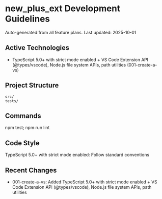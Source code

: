 ﻿# new_plus_ext Development Guidelines

Auto-generated from all feature plans. Last updated: 2025-10-01

## Active Technologies
- TypeScript 5.0+ with strict mode enabled + VS Code Extension API (@types/vscode), Node.js file system APIs, path utilities (001-create-a-vs)

## Project Structure
```
src/
tests/
```

## Commands
npm test; npm run lint

## Code Style
TypeScript 5.0+ with strict mode enabled: Follow standard conventions

## Recent Changes
- 001-create-a-vs: Added TypeScript 5.0+ with strict mode enabled + VS Code Extension API (@types/vscode), Node.js file system APIs, path utilities

<!-- MANUAL ADDITIONS START -->
<!-- MANUAL ADDITIONS END -->